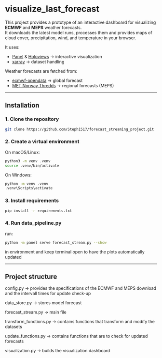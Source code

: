 # visualize_last_forecast

This project provides a prototype of an interactive dashboard for visualizing **ECMWF** and **MEPS** weather forecasts.  
It downloads the latest model runs, processes them and provides maps of cloud cover, precipitation, wind, and temperature in your browser.

It uses:
- [Panel](https://panel.holoviz.org/) & [Holoviews](https://holoviews.org/) → interactive visualization
- [xarray](https://xarray.pydata.org/) → dataset handling

Weather forecasts are fetched from:  
- [ecmwf-opendata](https://github.com/ecmwf/ecmwf-opendata) → global forecast
- [MET Norway Thredds](https://thredds.met.no/thredds/catalog/metpplatest/catalog.html) → regional forecasts (MEPS)

---
## Installation

### 1. Clone the repository
```bash
git clone https://github.com/Stephi517/forecast_streaming_project.git
```
### 2. Create a virtual environment

On macOS/Linux:
```bash
python3 -m venv .venv
source .venv/bin/activate
```
On Windows:
```bash
python -m venv .venv
.venv\Scripts\activate
```

### 3. Install requirements 
```bash
pip install -r requirements.txt
```
### 4. Run data_pipeline.py
run:
```bash
python -m panel serve forecast_stream.py --show  
```
in environment and keep terminal open to have the plots automatically updated

---
## Project structure

config.py -> provides the specifications of the ECMWF and MEPS download and the intervall times for update check-up

data_store.py -> stores model forecast

forecast_stream.py -> main file

transform_functions.py -> contains functions that transform and modify the datasets

update_functions.py -> contains functions that are to check for updated forecasts

visualization.py -> builds the visualization dashboard
